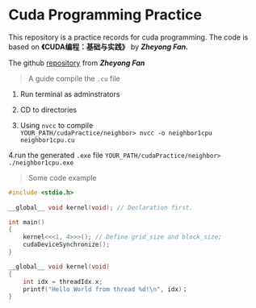 <h1>Cuda Programming Practice</h1>
<p>
This repository is a practice records for cuda programming.
The code is based on <strong>《CUDA编程：基础与实践》</strong> by <strong><em>Zheyong Fan.</em></strong>
</p>

The github [repository](https://github.com/brucefan1983/CUDA-Programming) from <strong><em>Zheyong Fan</em></strong>

> A guide compile the <code>.cu</code> file

1. Run terminal as adminstrators  
   
2. CD to directories  
   
3. Using `nvcc` to compile  
`YOUR_PATH/cudaPractice/neighbor> nvcc -o neighbor1cpu neighbor1cpu.cu`  

4.run the generated `.exe` file
`YOUR_PATH/cudaPractice/neighbor> ./neighbor1cpu.exe`  

> Some code example

```cpp
#include <stdio.h>
    
__global__ void kernel(void); // Declaration first.

int main()
{
    kernel<<<1, 4>>>(); // Define grid_size and block_size;
    cudaDeviceSynchronize();
}

__global__ void kernel(void)
{
    int idx = threadIdx.x;
    printf("Hello World from thread %d!\n", idx)；
}
```


